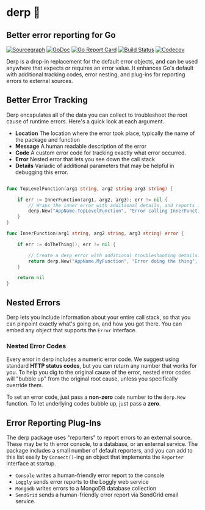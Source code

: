 # derp 🤪

## Better error reporting for Go

[![Sourcegraph](https://sourcegraph.com/github.com/benpate/derp/-/badge.svg?style=flat-square)](https://sourcegraph.com/github.com/benpate/derp?badge)
[![GoDoc](http://img.shields.io/badge/go-documentation-blue.svg?style=flat-square)](http://godoc.org/github.com/benpate/derp)
[![Go Report Card](https://goreportcard.com/badge/github.com/benpate/derp?style=flat-square)](https://goreportcard.com/report/github.com/benpate/derp)
[![Build Status](http://img.shields.io/travis/benpate/derp.svg?style=flat-square)](https://travis-ci.org/benpate/derp)
[![Codecov](https://img.shields.io/codecov/c/github/benpate/derp.svg?style=flat-square)](https://codecov.io/gh/benpate/derp)

Derp is a drop-in replacement for the default error objects, and can be used anywhere that expects or requires an error value.  It enhances Go's default with additional tracking codes, error nesting, and plug-ins for reporting errors to external sources.

## Better Error Tracking

Derp encapulates all of the data you can collect to troubleshoot the root cause of runtime errors.  Here's a quick look at each argument.

* **Location** The location where the error took place, typically the name of the package and function
* **Message** A human readable description of the error
* **Code** A custom error code for tracking exactly what error occurred.
* **Error** Nested error that lets you see down the call stack
* **Details** Variadic of additional parameters that may be helpful in debugging this error.
```go

func TopLevelFunction(arg1 string, arg2 string arg3 string) {

	if err := InnerFunction(arg1, arg2, arg3); err != nil {
		// Wraps the inner error with additional details, and reports it to ops.
		derp.New("AppName.TopLevelFunction", "Error calling InnerFunction", 0, err).Report()
	}
}

func InnerFunction(arg1 string, arg2 string, arg3 string) error {

	if err := doTheThing(); err != nil {

		// Create a derp error with additional troubleshooting details.
		return derp.New("AppName.MyFunction", "Error doing the thing", derp.CodeNotFound, err, arg1, arg2, arg3)
	}

	return nil
}
```

## Nested Errors

Derp lets you include information about your entire call stack, so that you can pinpoint exactly what's going on, and how you got there.  You can embed any object that supports the `Error` interface.

### Nested Error Codes

Every error in derp includes a numeric error code.  We suggest using standard **HTTP status codes**, but you can return any number that works for you.  To help you dig to the original cause of the error, nested error codes will "bubble up" from the original root cause, unless you specifically override them.

To set an error code, just pass a **non-zero** `code` number to the `derp.New` function.  To let underlying codes bubble up, just pass a **zero**.

## Error Reporting Plug-Ins
The derp package uses "reporters" to report errors to an external source.  These may be to th error console, to a database, or an external service.  The package includes a small number of default reporters, and you can add to this list easily by `Connect()`-ing an object that implements the `Reporter` interface at startup.

* `Console` writes a human-friendly error report to the console
* `Loggly` sends error reports to the Loggly web service
* `Mongodb` writes errors to a MongoDB database collection
* `SendGrid` sends a human-friendly error report via SendGrid email service.

